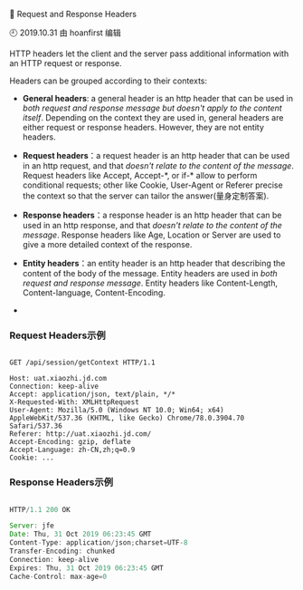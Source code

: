 🐾 Request and Response Headers

🕘 2019.10.31 由 hoanfirst 编辑

HTTP headers let the client and the server pass additional information with an HTTP request or response.

Headers can be grouped according to their contexts:

- **General headers**: a general header is an http header that can be used in *both request and response message but doesn't apply to the content itself*. Depending on the context they are used in, general headers are either request or response headers. However, they are not entity headers.

- **Request headers**：a request header is an http header that can be used in an http request, and that *doesn't relate to the content of the message*. Request headers like Accept, Accept-\*, or if-\* allow to perform conditional requests; other like Cookie, User-Agent or Referer precise the context so that the server can tailor the answer(量身定制答案).

- **Response headers**：a response header is an http header that can be used in an http response, and that *doesn't relate to the content of the message*. Response headers like Age, Location or Server are used to give a more detailed context of the response.

- **Entity headers**：an entity header is an http header that describing the content of the body of the message. Entity headers are used in *both request and response message*. Entity headers like Content-Length, Content-language, Content-Encoding.

- 

### Request Headers示例

```javasript

GET /api/session/getContext HTTP/1.1

Host: uat.xiaozhi.jd.com
Connection: keep-alive
Accept: application/json, text/plain, */*
X-Requested-With: XMLHttpRequest
User-Agent: Mozilla/5.0 (Windows NT 10.0; Win64; x64) AppleWebKit/537.36 (KHTML, like Gecko) Chrome/78.0.3904.70 Safari/537.36
Referer: http://uat.xiaozhi.jd.com/
Accept-Encoding: gzip, deflate
Accept-Language: zh-CN,zh;q=0.9
Cookie: ...

```

### Response Headers示例

```javascript

HTTP/1.1 200 OK

Server: jfe
Date: Thu, 31 Oct 2019 06:23:45 GMT
Content-Type: application/json;charset=UTF-8
Transfer-Encoding: chunked
Connection: keep-alive
Expires: Thu, 31 Oct 2019 06:23:45 GMT
Cache-Control: max-age=0

```
